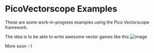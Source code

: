 # PicoVectorscope Examples

These are some work-in-progress examples using the Pico Vectorscope framework.

The idea is to be able to write awesome vector games like this
![image](https://user-images.githubusercontent.com/8660395/198830330-0657578e-9dff-489d-a76b-6c53703921e5.png)

More soon :-)
